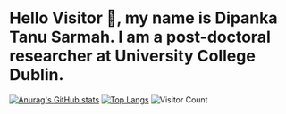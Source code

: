 # Hello Visitor 👋, my name is Dipanka Tanu Sarmah. I am a post-doctoral researcher at University College Dublin.

[![Anurag's GitHub stats](https://github-readme-stats.vercel.app/api?username=dipankatanu&show_icons=true&theme=dracula)](https://github.com/dipankatanu/github-readme-stats)
[![Top Langs](https://github-readme-stats.vercel.app/api/top-langs/?username=dipankatanu&langs_count=8)](https://github.com/dipankatanu/github-readme-stats&layout=compact)
![Visitor Count](https://profile-counter.glitch.me/{dipankatanu}/count.svg)
